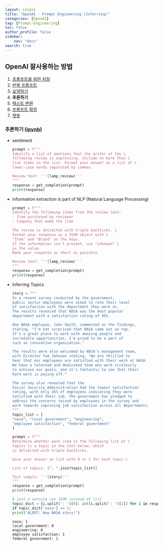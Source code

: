 ```yaml
---
layout: single
title: "OpenAI - Prompt Engineering (Inferring)"
categories: [OpenAI]
tag: [Prompt-Engineering]
toc: false
author_profile: false
sidebar:
    nav: "docs"
search: true
---
```




## OpenAI 잘사용하는 방법 

1. [프롬프트를 위한 지침](https://rho715.github.io/openai/OpenAI-PE_1/)
2. [반복 프롬프트](https://rho715.github.io/openai/OpenAI-PE_2/)
3. [요약하기](https://rho715.github.io/openai/OpenAI-PE_2/)
4. **추론하기** 
5. [텍스트 변환](https://rho715.github.io/openai/OpenAI-PE_4/)
6. [프롬프트 확장](https://rho715.github.io/openai/OpenAI-PE_5/)
7. [챗봇](https://rho715.github.io/openai/OpenAI-PE_6/)


### 추론하기 ([ipynb](https://colab.research.google.com/drive/110CDWTIkuBMCQcAnzGvVSyK4oDnXMVia?usp=sharing))

- sentiment
    ```python
    prompt = f"""
    Identify a list of emotions that the writer of the \
    following review is expressing. Include no more than \
    five items in the list. Format your answer as a list of \
    lower-case words separated by commas.

    Review text: '''{lamp_review}'''
    """
    response = get_completion(prompt)
    print(response)
    ```
- information extraction is part of NLP (Natural Language Processing)  

    ```python
    prompt = f"""
    Identify the following items from the review text: 
    - Item purchased by reviewer
    - Company that made the item

    The review is delimited with triple backticks. \
    Format your response as a JSON object with \
    "Item" and "Brand" as the keys. 
    If the information isn't present, use "unknown" \
    as the value.
    Make your response as short as possible.
    
    Review text: '''{lamp_review}'''
    """
    response = get_completion(prompt)
    print(response)
    ```
- Inferring Topics 
    ```python
    story = """
    In a recent survey conducted by the government, 
    public sector employees were asked to rate their level 
    of satisfaction with the department they work at. 
    The results revealed that NASA was the most popular 
    department with a satisfaction rating of 95%.

    One NASA employee, John Smith, commented on the findings, 
    stating, "I'm not surprised that NASA came out on top. 
    It's a great place to work with amazing people and 
    incredible opportunities. I'm proud to be a part of 
    such an innovative organization."

    The results were also welcomed by NASA's management team, 
    with Director Tom Johnson stating, "We are thrilled to 
    hear that our employees are satisfied with their work at NASA. 
    We have a talented and dedicated team who work tirelessly 
    to achieve our goals, and it's fantastic to see that their 
    hard work is paying off."

    The survey also revealed that the 
    Social Security Administration had the lowest satisfaction 
    rating, with only 45% of employees indicating they were 
    satisfied with their job. The government has pledged to 
    address the concerns raised by employees in the survey and 
    work towards improving job satisfaction across all departments.
    """
    topic_list = [
    "nasa", "local government", "engineering", 
    "employee satisfaction", "federal government"
    ]

    prompt = f"""
    Determine whether each item in the following list of \
    topics is a topic in the text below, which
    is delimited with triple backticks.

    Give your answer as list with 0 or 1 for each topic.\

    List of topics: {", ".join(topic_list)}

    Text sample: '''{story}'''
    """
    response = get_completion(prompt)
    print(response)

    # just a warning use JSON instead of list
    topic_dict = {i.split(': ')[0]: int(i.split(': ')[1]) for i in response.split(sep='\n')}
    if topic_dict['nasa'] == 1:
    print("ALERT: New NASA story!")
    ```
    ```
    nasa: 1
    local government: 0
    engineering: 0
    employee satisfaction: 1
    federal government: 1
    ```